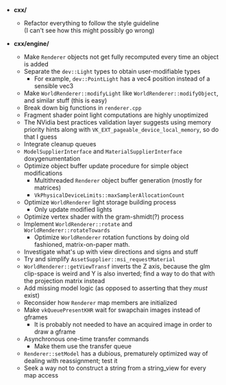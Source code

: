 - **cxx/**
  - Refactor everything to follow the style guideline  
    (I can't see how this might possibly go wrong)

- **cxx/engine/**
  - Make `Renderer` objects not get fully recomputed every time an object
    is added
  - Separate the `dev::Light` types to obtain user-modifiable types
    - For example, `dev::PointLight` has a vec4 position instead of
      a sensible vec3
  - Make `WorldRenderer::modifyLight` like `WorldRenderer::modifyObject`,
    and similar stuff (this is easy)
  - Break down big functions in `renderer.cpp`
  - Fragment shader point light computations are highly unoptimized
  - The NVidia best practices validation layer suggests using memory
    priority hints along with `VK_EXT_pageable_device_local_memory`,
    so do that I guess
  - Integrate cleanup queues
  - `ModelSupplierInterface` and `MaterialSupplierInterface` doxygenumentation
  - Optimize object buffer update procedure for simple object modifications
    - Multithreaded `Renderer` object buffer generation (mostly for matrices)
    - `VkPhysicalDeviceLimits::maxSamplerAllocationCount`
  - Optimize `WorldRenderer` light storage building process
    - Only update modified lights
  - Optimize vertex shader with the gram-shmidt(?) process
  - Implement `WorldRenderer::rotate` and `WorldRenderer::rotateTowards`
    - Optimize `WorldRenderer` rotation functions by doing old fashioned,
      matrix-on-paper math.
  - Investigate what's up with view directions and signs and stuff
  - Try and simplify `AssetSupplier::msi_requestMaterial`
  - `WorldRenderer::getViewTransf` inverts the Z axis, because the
    glm clip-space is weird and Y is also inverted; find a way to do that
    with the projection matrix instead
  - Add missing model logic (as opposed to asserting that they *must* exist)
  - Reconsider how `Renderer` map members are initialized
  - Make `vkQueuePresentKHR` wait for swapchain images instead of gframes
    - It is probably not needed to have an acquired image in order to
      draw a gframe
  - Asynchronous one-time transfer commands
    - Make them use the transfer queue
  - `Renderer::setModel` has a dubious, prematurely optimized way of dealing
     with reassignment; test it
  - Seek a way not to construct a string from a string_view for
    every map access
